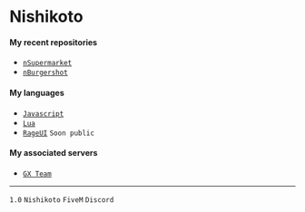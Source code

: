 # Nishikoto

#### My recent repositories
- <a href="https://github.com/Nishikoto/nSupermarket" class="button">```nSupermarket```</a>
- <a href="https://github.com/Nishikoto/nBurgerShot" class="button">```nBurgershot```</a>

#### My languages
- <a href="https://devdocs.io/javascript/" class="button">```Javascript```</a>
- <a href="http://www.lua.org/manual/5.4/" class="button">```Lua```</a>
- <a href="https://github.com/Nishikoto/rageui" class="button">```RageUI```</a> `Soon public`

#### My associated servers
- <a href="https://discord.gg/a2FDvAra4Z" class="button">```GX Team```</a>

---
`1.0` `Nishikoto` `FiveM` `Discord`
